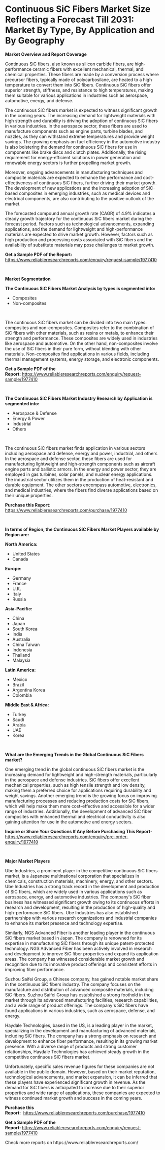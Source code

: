 <p><h1>Continuous SiC Fibers Market Size Reflecting a Forecast Till 2031: Market By Type, By Application and By Geography</h1></p><p><strong>Market Overview and Report Coverage</strong></p>
<p><p>Continuous SiC fibers, also known as silicon carbide fibers, are high-performance ceramic fibers with excellent mechanical, thermal, and chemical properties. These fibers are made by a conversion process where precursor fibers, typically made of polycarbosilane, are heated to a high temperature to convert them into SiC fibers. Continuous SiC fibers offer superior strength, stiffness, and resistance to high temperatures, making them suitable for various applications in industries such as aerospace, automotive, energy, and defense.</p><p>The continuous SiC fibers market is expected to witness significant growth in the coming years. The increasing demand for lightweight materials with high strength and durability is driving the adoption of continuous SiC fibers in various industries. In the aerospace sector, these fibers are used to manufacture components such as engine parts, turbine blades, and nozzles, as they can withstand extreme temperatures and provide weight savings. The growing emphasis on fuel efficiency in the automotive industry is also bolstering the demand for continuous SiC fibers for use in components like brake discs and clutch plates. Additionally, the rising requirement for energy-efficient solutions in power generation and renewable energy sectors is further propelling market growth.</p><p>Moreover, ongoing advancements in manufacturing techniques and composite materials are expected to enhance the performance and cost-effectiveness of continuous SiC fibers, further driving their market growth. The development of new applications and the increasing adoption of SiC-based composites in emerging industries, such as medical devices and electrical components, are also contributing to the positive outlook of the market.</p><p>The forecasted compound annual growth rate (CAGR) of 4.9% indicates a steady growth trajectory for the continuous SiC fibers market during the forecast period. Factors such as technological advancements, expanding applications, and the demand for lightweight and high-performance materials are expected to drive market growth. However, factors such as high production and processing costs associated with SiC fibers and the availability of substitute materials may pose challenges to market growth.</p></p>
<p><strong>Get a Sample PDF of the Report:</strong> <a href="https://www.reliableresearchreports.com/enquiry/request-sample/1977410">https://www.reliableresearchreports.com/enquiry/request-sample/1977410</a></p>
<p>&nbsp;</p>
<p><strong>Market Segmentation</strong></p>
<p><strong>The Continuous SiC Fibers Market Analysis by types is segmented into:</strong></p>
<p><ul><li>Composites</li><li>Non-composites</li></ul></p>
<p>&nbsp;</p>
<p><p>The continuous SiC fibers market can be divided into two main types: composites and non-composites. Composites refer to the combination of SiC fibers with other materials, such as resins or metals, to enhance their strength and performance. These composites are widely used in industries like aerospace and automotive. On the other hand, non-composites involve the use of SiC fibers in their pure form, without blending with other materials. Non-composites find applications in various fields, including thermal management systems, energy storage, and electronic components.</p></p>
<p><strong>Get a Sample PDF of the Report:</strong>&nbsp;<a href="https://www.reliableresearchreports.com/enquiry/request-sample/1977410">https://www.reliableresearchreports.com/enquiry/request-sample/1977410</a></p>
<p>&nbsp;</p>
<p><strong>The Continuous SiC Fibers Market Industry Research by Application is segmented into:</strong></p>
<p><ul><li>Aerospace & Defense</li><li>Energy & Power</li><li>Industrial</li><li>Others</li></ul></p>
<p>&nbsp;</p>
<p><p>The continuous SiC fibers market finds application in various sectors including aerospace and defense, energy and power, industrial, and others. In the aerospace and defense sector, these fibers are used for manufacturing lightweight and high-strength components such as aircraft engine parts and ballistic armors. In the energy and power sector, they are employed in gas turbines, solar panels, and nuclear energy applications. The industrial sector utilizes them in the production of heat-resistant and durable equipment. The other sectors encompass automotive, electronics, and medical industries, where the fibers find diverse applications based on their unique properties.</p></p>
<p><strong>Purchase this Report:</strong>&nbsp; <a href="https://www.reliableresearchreports.com/purchase/1977410">https://www.reliableresearchreports.com/purchase/1977410</a></p>
<p>&nbsp;</p>
<p><strong>In terms of Region, the Continuous SiC Fibers Market Players available by Region are:</strong></p>
<p>
    <p> <strong> North America: </strong>
        <ul>
            <li>United States</li>
            <li>Canada</li>
        </ul>
        </p> 
    <p> <strong> Europe: </strong>
        <ul>
            <li>Germany</li>
            <li>France</li>
            <li>U.K.</li>
            <li>Italy</li>
            <li>Russia</li>
        </ul>
        </p> 
    <p> <strong> Asia-Pacific: </strong>
        <ul>
            <li>China</li>
            <li>Japan</li>
            <li>South Korea</li>
            <li>India</li>
            <li>Australia</li>
            <li>China Taiwan</li>
            <li>Indonesia</li>
            <li>Thailand</li>
            <li>Malaysia</li>
        </ul>
        </p> 
    <p> <strong> Latin America: </strong>
        <ul>
            <li>Mexico</li>
            <li>Brazil</li>
            <li>Argentina Korea</li>
            <li>Colombia</li>
        </ul>
        </p> 
    <p> <strong> Middle East & Africa: </strong>
        <ul>
            <li>Turkey</li>
            <li>Saudi</li>
            <li>Arabia</li>
            <li>UAE</li>
            <li>Korea</li>
        </ul>
    </p>
    </p>
<p>&nbsp;</p>
<p><strong>What are the Emerging Trends in the Global Continuous SiC Fibers market?</strong></p>
<p><p>One emerging trend in the global continuous SiC fibers market is the increasing demand for lightweight and high-strength materials, particularly in the aerospace and defense industries. SiC fibers offer excellent mechanical properties, such as high tensile strength and low density, making them a preferred choice for applications requiring durability and weight savings. Another emerging trend is the growing focus on improving manufacturing processes and reducing production costs for SiC fibers, which will help make them more cost-effective and accessible for a wider range of industries. Additionally, the development of advanced SiC fiber composites with enhanced thermal and electrical conductivity is also gaining attention for use in the automotive and energy sectors.</p></p>
<p><strong>Inquire or Share Your Questions If Any Before Purchasing This Report</strong>- <a href="https://www.reliableresearchreports.com/enquiry/pre-order-enquiry/1977410">https://www.reliableresearchreports.com/enquiry/pre-order-enquiry/1977410</a></p>
<p>&nbsp;</p>
<p><strong>Major Market Players</strong></p>
<p><p>Ube Industries, a prominent player in the competitive continuous SiC fibers market, is a Japanese multinational corporation that specializes in chemicals, construction materials, machinery, energy, and other sectors. Ube Industries has a strong track record in the development and production of SiC fibers, which are widely used in various applications such as aerospace, energy, and automotive industries. The company's SiC fiber business has witnessed significant growth owing to its continuous efforts in research and development, resulting in the production of high-quality and high-performance SiC fibers. Ube Industries has also established partnerships with various research organizations and industrial companies to enhance its market presence and technology expertise.</p><p>Similarly, NGS Advanced Fiber is another leading player in the continuous SiC fibers market based in Japan. The company is renowned for its expertise in manufacturing SiC fibers through its unique patent-protected technology. NGS Advanced Fiber has been actively involved in research and development to improve SiC fiber properties and expand its application areas. The company has witnessed considerable market growth and recognition due to its innovative product offerings and consistent efforts in improving fiber performance.</p><p>Suzhou Saifei Group, a Chinese company, has gained notable market share in the continuous SiC fibers industry. The company focuses on the manufacture and distribution of advanced composite materials, including SiC fibers. Suzhou Saifei Group has established a strong foothold in the market through its advanced manufacturing facilities, research capabilities, and a wide range of product offerings. The company's SiC fibers have found applications in various industries, such as aerospace, defense, and energy.</p><p>Haydale Technologies, based in the US, is a leading player in the market, specializing in the development and manufacturing of advanced materials, including SiC fibers. The company has a strong emphasis on research and development to enhance fiber performance, resulting in its growing market presence. With a diverse range of products and strong customer relationships, Haydale Technologies has achieved steady growth in the competitive continuous SiC fibers market.</p><p>Unfortunately, specific sales revenue figures for these companies are not available in the public domain. However, based on their market reputation, technological advancements, and market expansion, it can be inferred that these players have experienced significant growth in revenue. As the demand for SiC fibers is anticipated to increase due to their superior properties and wide range of applications, these companies are expected to witness continued market growth and success in the coming years.</p></p>
<p><strong>Purchase this Report:</strong>&nbsp;&nbsp;<a href="https://www.reliableresearchreports.com/purchase/1977410">https://www.reliableresearchreports.com/purchase/1977410</a></p>
<p></p>
<p><strong>Get a Sample PDF of the Report:</strong>&nbsp;<a href="https://www.reliableresearchreports.com/enquiry/request-sample/1977410">https://www.reliableresearchreports.com/enquiry/request-sample/1977410</a></p>
<p>Check more reports on https://www.reliableresearchreports.com/</p>